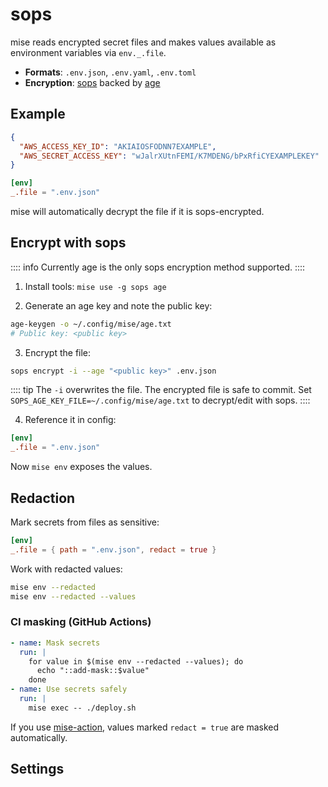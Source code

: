 # sops

mise reads encrypted secret files and makes values available as environment variables via `env._.file`.

- **Formats**: `.env.json`, `.env.yaml`, `.env.toml`
- **Encryption**: [sops](https://getsops.io) backed by [age](https://github.com/FiloSottile/age)

## Example

```json
{
  "AWS_ACCESS_KEY_ID": "AKIAIOSFODNN7EXAMPLE",
  "AWS_SECRET_ACCESS_KEY": "wJalrXUtnFEMI/K7MDENG/bPxRfiCYEXAMPLEKEY"
}
```

```toml [mise.toml]
[env]
_.file = ".env.json"
```

mise will automatically decrypt the file if it is sops-encrypted.

## Encrypt with sops

:::: info
Currently age is the only sops encryption method supported.
::::

1. Install tools: `mise use -g sops age`

2. Generate an age key and note the public key:

```sh
age-keygen -o ~/.config/mise/age.txt
# Public key: <public key>
```

3. Encrypt the file:

```sh
sops encrypt -i --age "<public key>" .env.json
```

:::: tip
The `-i` overwrites the file. The encrypted file is safe to commit. Set `SOPS_AGE_KEY_FILE=~/.config/mise/age.txt` to decrypt/edit with sops.
::::

4. Reference it in config:

```toml
[env]
_.file = ".env.json"
```

Now `mise env` exposes the values.

## Redaction

Mark secrets from files as sensitive:

```toml
[env]
_.file = { path = ".env.json", redact = true }
```

Work with redacted values:

```bash
mise env --redacted
mise env --redacted --values
```

### CI masking (GitHub Actions)

```yaml
- name: Mask secrets
  run: |
    for value in $(mise env --redacted --values); do
      echo "::add-mask::$value"
    done
- name: Use secrets safely
  run: |
    mise exec -- ./deploy.sh
```

If you use [mise-action](https://github.com/jdx/mise-action), values marked `redact = true` are masked automatically.

## Settings

<script setup>
import Settings from '/components/settings.vue';
</script>
<Settings child="sops" :level="2" />
